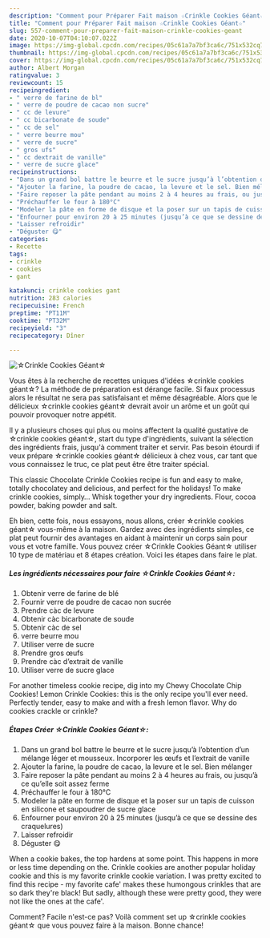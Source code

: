 ```yaml
---
description: "Comment pour Préparer Fait maison ☆Crinkle Cookies Géant☆"
title: "Comment pour Préparer Fait maison ☆Crinkle Cookies Géant☆"
slug: 557-comment-pour-preparer-fait-maison-crinkle-cookies-geant
date: 2020-10-07T04:10:07.022Z
image: https://img-global.cpcdn.com/recipes/05c61a7a7bf3ca6c/751x532cq70/☆crinkle-cookies-geant☆-photo-principale-de-la-recette.jpg
thumbnail: https://img-global.cpcdn.com/recipes/05c61a7a7bf3ca6c/751x532cq70/☆crinkle-cookies-geant☆-photo-principale-de-la-recette.jpg
cover: https://img-global.cpcdn.com/recipes/05c61a7a7bf3ca6c/751x532cq70/☆crinkle-cookies-geant☆-photo-principale-de-la-recette.jpg
author: Albert Morgan
ratingvalue: 3
reviewcount: 15
recipeingredient:
- " verre de farine de bl"
- " verre de poudre de cacao non sucre"
- " cc de levure"
- " cc bicarbonate de soude"
- " cc de sel"
- " verre beurre mou"
- " verre de sucre"
- " gros ufs"
- " cc dextrait de vanille"
- " verre de sucre glace"
recipeinstructions:
- "Dans un grand bol battre le beurre et le sucre jusqu’à l’obtention d’un mélange léger et mousseux. Incorporer les œufs et l’extrait de vanille"
- "Ajouter la farine, la poudre de cacao, la levure et le sel. Bien mélanger"
- "Faire reposer la pâte pendant au moins 2 à 4 heures au frais, ou jusqu’à ce qu’elle soit assez ferme"
- "Préchauffer le four à 180°C"
- "Modeler la pâte en forme de disque et la poser sur un tapis de cuisson en silicone et saupoudrer de sucre glace"
- "Enfourner pour environ 20 à 25 minutes (jusqu’à ce que se dessine des craquelures)"
- "Laisser refroidir"
- "Déguster 😋"
categories:
- Recette
tags:
- crinkle
- cookies
- gant

katakunci: crinkle cookies gant 
nutrition: 283 calories
recipecuisine: French
preptime: "PT11M"
cooktime: "PT32M"
recipeyield: "3"
recipecategory: Dîner

---
```



![☆Crinkle Cookies Géant☆](https://img-global.cpcdn.com/recipes/05c61a7a7bf3ca6c/751x532cq70/☆crinkle-cookies-geant☆-photo-principale-de-la-recette.jpg)

Vous êtes à la recherche de recettes uniques d'idées ☆crinkle cookies géant☆? La méthode de préparation est dérange facile. Si faux processus alors le résultat ne sera pas satisfaisant et même désagréable. Alors que le délicieux ☆crinkle cookies géant☆ devrait avoir un arôme et un goût qui pouvoir provoquer notre appétit.

Il y a plusieurs choses qui plus ou moins affectent la qualité gustative de ☆crinkle cookies géant☆, start du type d'ingrédients, suivant la sélection des ingrédients frais, jusqu'à comment traiter et servir. Pas besoin étourdi if veux prépare ☆crinkle cookies géant☆ délicieux à chez vous, car tant que vous connaissez le truc, ce plat peut être être traiter spécial.

This classic Chocolate Crinkle Cookies recipe is fun and easy to make, totally chocolatey and delicious, and perfect for the holidays! To make crinkle cookies, simply… Whisk together your dry ingredients. Flour, cocoa powder, baking powder and salt.


Eh bien, cette fois, nous essayons, nous allons, créer ☆crinkle cookies géant☆ vous-même à la maison. Gardez avec des ingrédients simples, ce plat peut fournir des avantages en aidant à maintenir un corps sain pour vous et votre famille. Vous pouvez créer ☆Crinkle Cookies Géant☆ utiliser 10 type de matériau et 8 étapes création. Voici les étapes dans faire le plat.

<!--inarticleads1-->

##### Les ingrédients nécessaires pour faire ☆Crinkle Cookies Géant☆:

1. Obtenir  verre de farine de blé
1. Fournir  verre de poudre de cacao non sucrée
1. Prendre  càc de levure
1. Obtenir  càc bicarbonate de soude
1. Obtenir  càc de sel
1.   verre beurre mou
1. Utiliser  verre de sucre
1. Prendre  gros œufs
1. Prendre  càc d’extrait de vanille
1. Utiliser  verre de sucre glace


For another timeless cookie recipe, dig into my Chewy Chocolate Chip Cookies! Lemon Crinkle Cookies: this is the only recipe you&#39;ll ever need. Perfectly tender, easy to make and with a fresh lemon flavor. Why do cookies crackle or crinkle? 

<!--inarticleads2-->

##### Étapes Créer ☆Crinkle Cookies Géant☆:

1. Dans un grand bol battre le beurre et le sucre jusqu’à l’obtention d’un mélange léger et mousseux. Incorporer les œufs et l’extrait de vanille
1. Ajouter la farine, la poudre de cacao, la levure et le sel. Bien mélanger
1. Faire reposer la pâte pendant au moins 2 à 4 heures au frais, ou jusqu’à ce qu’elle soit assez ferme
1. Préchauffer le four à 180°C
1. Modeler la pâte en forme de disque et la poser sur un tapis de cuisson en silicone et saupoudrer de sucre glace
1. Enfourner pour environ 20 à 25 minutes (jusqu’à ce que se dessine des craquelures)
1. Laisser refroidir
1. Déguster 😋


When a cookie bakes, the top hardens at some point. This happens in more or less time depending on the. Crinkle cookies are another popular holiday cookie and this is my favorite crinkle cookie variation. I was pretty excited to find this recipe - my favorite cafe&#39; makes these humongous crinkles that are so dark they&#39;re black! But sadly, although these were pretty good, they were not like the ones at the cafe&#39;. 


Comment? Facile n'est-ce pas? Voilà comment set up ☆crinkle cookies géant☆ que vous pouvez faire à la maison. Bonne chance!

